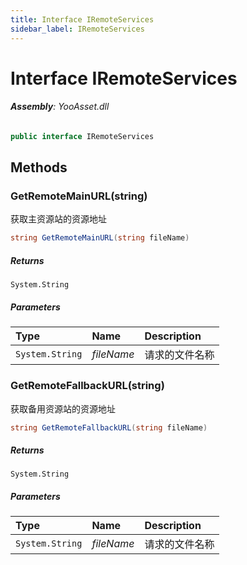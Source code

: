 ```yaml
---
title: Interface IRemoteServices
sidebar_label: IRemoteServices
---
```

# Interface IRemoteServices


###### **Assembly**: YooAsset.dll

```csharp title="Declaration"
public interface IRemoteServices
```
## Methods
### GetRemoteMainURL(string)
获取主资源站的资源地址

```csharp title="Declaration"
string GetRemoteMainURL(string fileName)
```

##### Returns

`System.String`

##### Parameters

| Type | Name | Description |
|:--- |:--- |:--- |
| `System.String` | *fileName* | 请求的文件名称 |

### GetRemoteFallbackURL(string)
获取备用资源站的资源地址

```csharp title="Declaration"
string GetRemoteFallbackURL(string fileName)
```

##### Returns

`System.String`

##### Parameters

| Type | Name | Description |
|:--- |:--- |:--- |
| `System.String` | *fileName* | 请求的文件名称 |

